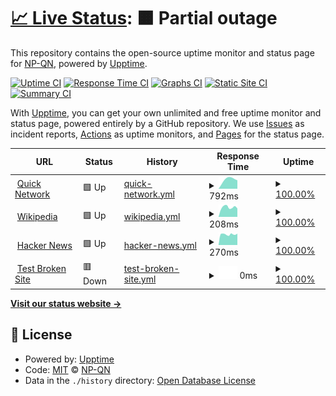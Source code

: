# [📈 Live Status](https://NP-QN.github.io/status.quicknetwork.ga): <!--live status--> **🟧 Partial outage**

This repository contains the open-source uptime monitor and status page for [NP-QN](https://NP-QN.github.io/status.quicknetwork.ga), powered by [Upptime](https://github.com/upptime/upptime).

[![Uptime CI](https://github.com/NP-QN/status.quicknetwork.ga/workflows/Uptime%20CI/badge.svg)](https://github.com/NP-QN/status.quicknetwork.ga/actions?query=workflow%3A%22Uptime+CI%22)
[![Response Time CI](https://github.com/NP-QN/status.quicknetwork.ga/workflows/Response%20Time%20CI/badge.svg)](https://github.com/NP-QN/status.quicknetwork.ga/actions?query=workflow%3A%22Response+Time+CI%22)
[![Graphs CI](https://github.com/NP-QN/status.quicknetwork.ga/workflows/Graphs%20CI/badge.svg)](https://github.com/NP-QN/status.quicknetwork.ga/actions?query=workflow%3A%22Graphs+CI%22)
[![Static Site CI](https://github.com/NP-QN/status.quicknetwork.ga/workflows/Static%20Site%20CI/badge.svg)](https://github.com/NP-QN/status.quicknetwork.ga/actions?query=workflow%3A%22Static+Site+CI%22)
[![Summary CI](https://github.com/NP-QN/status.quicknetwork.ga/workflows/Summary%20CI/badge.svg)](https://github.com/NP-QN/status.quicknetwork.ga/actions?query=workflow%3A%22Summary+CI%22)

With [Upptime](https://upptime.js.org), you can get your own unlimited and free uptime monitor and status page, powered entirely by a GitHub repository. We use [Issues](https://github.com/NP-QN/status.quicknetwork.ga/issues) as incident reports, [Actions](https://github.com/NP-QN/status.quicknetwork.ga/actions) as uptime monitors, and [Pages](https://NP-QN.github.io/status.quicknetwork.ga) for the status page.

<!--start: status pages-->
<!-- This summary is generated by Upptime (https://github.com/upptime/upptime) -->
<!-- Do not edit this manually, your changes will be overwritten -->
<!-- prettier-ignore -->
| URL | Status | History | Response Time | Uptime |
| --- | ------ | ------- | ------------- | ------ |
| <img alt="" src="https://favicons.githubusercontent.com/quicknetwork.ga" height="13"> [Quick Network](https://quicknetwork.ga) | 🟩 Up | [quick-network.yml](https://github.com/NP-QN/status.quicknetwork.ga/commits/HEAD/history/quick-network.yml) | <details><summary><img alt="Response time graph" src="./graphs/quick-network/response-time-week.png" height="20"> 792ms</summary><br><a href="https://beta.status.quicknetwork.ga/history/quick-network"><img alt="Response time 792" src="https://img.shields.io/endpoint?url=https%3A%2F%2Fraw.githubusercontent.com%2FNP-QN%2Fstatus.quicknetwork.ga%2FHEAD%2Fapi%2Fquick-network%2Fresponse-time.json"></a><br><a href="https://beta.status.quicknetwork.ga/history/quick-network"><img alt="24-hour response time 792" src="https://img.shields.io/endpoint?url=https%3A%2F%2Fraw.githubusercontent.com%2FNP-QN%2Fstatus.quicknetwork.ga%2FHEAD%2Fapi%2Fquick-network%2Fresponse-time-day.json"></a><br><a href="https://beta.status.quicknetwork.ga/history/quick-network"><img alt="7-day response time 792" src="https://img.shields.io/endpoint?url=https%3A%2F%2Fraw.githubusercontent.com%2FNP-QN%2Fstatus.quicknetwork.ga%2FHEAD%2Fapi%2Fquick-network%2Fresponse-time-week.json"></a><br><a href="https://beta.status.quicknetwork.ga/history/quick-network"><img alt="30-day response time 792" src="https://img.shields.io/endpoint?url=https%3A%2F%2Fraw.githubusercontent.com%2FNP-QN%2Fstatus.quicknetwork.ga%2FHEAD%2Fapi%2Fquick-network%2Fresponse-time-month.json"></a><br><a href="https://beta.status.quicknetwork.ga/history/quick-network"><img alt="1-year response time 792" src="https://img.shields.io/endpoint?url=https%3A%2F%2Fraw.githubusercontent.com%2FNP-QN%2Fstatus.quicknetwork.ga%2FHEAD%2Fapi%2Fquick-network%2Fresponse-time-year.json"></a></details> | <details><summary><a href="https://beta.status.quicknetwork.ga/history/quick-network">100.00%</a></summary><a href="https://beta.status.quicknetwork.ga/history/quick-network"><img alt="All-time uptime 100.00%" src="https://img.shields.io/endpoint?url=https%3A%2F%2Fraw.githubusercontent.com%2FNP-QN%2Fstatus.quicknetwork.ga%2FHEAD%2Fapi%2Fquick-network%2Fuptime.json"></a><br><a href="https://beta.status.quicknetwork.ga/history/quick-network"><img alt="24-hour uptime 100.00%" src="https://img.shields.io/endpoint?url=https%3A%2F%2Fraw.githubusercontent.com%2FNP-QN%2Fstatus.quicknetwork.ga%2FHEAD%2Fapi%2Fquick-network%2Fuptime-day.json"></a><br><a href="https://beta.status.quicknetwork.ga/history/quick-network"><img alt="7-day uptime 100.00%" src="https://img.shields.io/endpoint?url=https%3A%2F%2Fraw.githubusercontent.com%2FNP-QN%2Fstatus.quicknetwork.ga%2FHEAD%2Fapi%2Fquick-network%2Fuptime-week.json"></a><br><a href="https://beta.status.quicknetwork.ga/history/quick-network"><img alt="30-day uptime 100.00%" src="https://img.shields.io/endpoint?url=https%3A%2F%2Fraw.githubusercontent.com%2FNP-QN%2Fstatus.quicknetwork.ga%2FHEAD%2Fapi%2Fquick-network%2Fuptime-month.json"></a><br><a href="https://beta.status.quicknetwork.ga/history/quick-network"><img alt="1-year uptime 100.00%" src="https://img.shields.io/endpoint?url=https%3A%2F%2Fraw.githubusercontent.com%2FNP-QN%2Fstatus.quicknetwork.ga%2FHEAD%2Fapi%2Fquick-network%2Fuptime-year.json"></a></details>
| <img alt="" src="https://favicons.githubusercontent.com/en.wikipedia.org" height="13"> [Wikipedia](https://en.wikipedia.org) | 🟩 Up | [wikipedia.yml](https://github.com/NP-QN/status.quicknetwork.ga/commits/HEAD/history/wikipedia.yml) | <details><summary><img alt="Response time graph" src="./graphs/wikipedia/response-time-week.png" height="20"> 208ms</summary><br><a href="https://beta.status.quicknetwork.ga/history/wikipedia"><img alt="Response time 208" src="https://img.shields.io/endpoint?url=https%3A%2F%2Fraw.githubusercontent.com%2FNP-QN%2Fstatus.quicknetwork.ga%2FHEAD%2Fapi%2Fwikipedia%2Fresponse-time.json"></a><br><a href="https://beta.status.quicknetwork.ga/history/wikipedia"><img alt="24-hour response time 208" src="https://img.shields.io/endpoint?url=https%3A%2F%2Fraw.githubusercontent.com%2FNP-QN%2Fstatus.quicknetwork.ga%2FHEAD%2Fapi%2Fwikipedia%2Fresponse-time-day.json"></a><br><a href="https://beta.status.quicknetwork.ga/history/wikipedia"><img alt="7-day response time 208" src="https://img.shields.io/endpoint?url=https%3A%2F%2Fraw.githubusercontent.com%2FNP-QN%2Fstatus.quicknetwork.ga%2FHEAD%2Fapi%2Fwikipedia%2Fresponse-time-week.json"></a><br><a href="https://beta.status.quicknetwork.ga/history/wikipedia"><img alt="30-day response time 208" src="https://img.shields.io/endpoint?url=https%3A%2F%2Fraw.githubusercontent.com%2FNP-QN%2Fstatus.quicknetwork.ga%2FHEAD%2Fapi%2Fwikipedia%2Fresponse-time-month.json"></a><br><a href="https://beta.status.quicknetwork.ga/history/wikipedia"><img alt="1-year response time 208" src="https://img.shields.io/endpoint?url=https%3A%2F%2Fraw.githubusercontent.com%2FNP-QN%2Fstatus.quicknetwork.ga%2FHEAD%2Fapi%2Fwikipedia%2Fresponse-time-year.json"></a></details> | <details><summary><a href="https://beta.status.quicknetwork.ga/history/wikipedia">100.00%</a></summary><a href="https://beta.status.quicknetwork.ga/history/wikipedia"><img alt="All-time uptime 100.00%" src="https://img.shields.io/endpoint?url=https%3A%2F%2Fraw.githubusercontent.com%2FNP-QN%2Fstatus.quicknetwork.ga%2FHEAD%2Fapi%2Fwikipedia%2Fuptime.json"></a><br><a href="https://beta.status.quicknetwork.ga/history/wikipedia"><img alt="24-hour uptime 100.00%" src="https://img.shields.io/endpoint?url=https%3A%2F%2Fraw.githubusercontent.com%2FNP-QN%2Fstatus.quicknetwork.ga%2FHEAD%2Fapi%2Fwikipedia%2Fuptime-day.json"></a><br><a href="https://beta.status.quicknetwork.ga/history/wikipedia"><img alt="7-day uptime 100.00%" src="https://img.shields.io/endpoint?url=https%3A%2F%2Fraw.githubusercontent.com%2FNP-QN%2Fstatus.quicknetwork.ga%2FHEAD%2Fapi%2Fwikipedia%2Fuptime-week.json"></a><br><a href="https://beta.status.quicknetwork.ga/history/wikipedia"><img alt="30-day uptime 100.00%" src="https://img.shields.io/endpoint?url=https%3A%2F%2Fraw.githubusercontent.com%2FNP-QN%2Fstatus.quicknetwork.ga%2FHEAD%2Fapi%2Fwikipedia%2Fuptime-month.json"></a><br><a href="https://beta.status.quicknetwork.ga/history/wikipedia"><img alt="1-year uptime 100.00%" src="https://img.shields.io/endpoint?url=https%3A%2F%2Fraw.githubusercontent.com%2FNP-QN%2Fstatus.quicknetwork.ga%2FHEAD%2Fapi%2Fwikipedia%2Fuptime-year.json"></a></details>
| <img alt="" src="https://favicons.githubusercontent.com/news.ycombinator.com" height="13"> [Hacker News](https://news.ycombinator.com) | 🟩 Up | [hacker-news.yml](https://github.com/NP-QN/status.quicknetwork.ga/commits/HEAD/history/hacker-news.yml) | <details><summary><img alt="Response time graph" src="./graphs/hacker-news/response-time-week.png" height="20"> 270ms</summary><br><a href="https://beta.status.quicknetwork.ga/history/hacker-news"><img alt="Response time 270" src="https://img.shields.io/endpoint?url=https%3A%2F%2Fraw.githubusercontent.com%2FNP-QN%2Fstatus.quicknetwork.ga%2FHEAD%2Fapi%2Fhacker-news%2Fresponse-time.json"></a><br><a href="https://beta.status.quicknetwork.ga/history/hacker-news"><img alt="24-hour response time 270" src="https://img.shields.io/endpoint?url=https%3A%2F%2Fraw.githubusercontent.com%2FNP-QN%2Fstatus.quicknetwork.ga%2FHEAD%2Fapi%2Fhacker-news%2Fresponse-time-day.json"></a><br><a href="https://beta.status.quicknetwork.ga/history/hacker-news"><img alt="7-day response time 270" src="https://img.shields.io/endpoint?url=https%3A%2F%2Fraw.githubusercontent.com%2FNP-QN%2Fstatus.quicknetwork.ga%2FHEAD%2Fapi%2Fhacker-news%2Fresponse-time-week.json"></a><br><a href="https://beta.status.quicknetwork.ga/history/hacker-news"><img alt="30-day response time 270" src="https://img.shields.io/endpoint?url=https%3A%2F%2Fraw.githubusercontent.com%2FNP-QN%2Fstatus.quicknetwork.ga%2FHEAD%2Fapi%2Fhacker-news%2Fresponse-time-month.json"></a><br><a href="https://beta.status.quicknetwork.ga/history/hacker-news"><img alt="1-year response time 270" src="https://img.shields.io/endpoint?url=https%3A%2F%2Fraw.githubusercontent.com%2FNP-QN%2Fstatus.quicknetwork.ga%2FHEAD%2Fapi%2Fhacker-news%2Fresponse-time-year.json"></a></details> | <details><summary><a href="https://beta.status.quicknetwork.ga/history/hacker-news">100.00%</a></summary><a href="https://beta.status.quicknetwork.ga/history/hacker-news"><img alt="All-time uptime 100.00%" src="https://img.shields.io/endpoint?url=https%3A%2F%2Fraw.githubusercontent.com%2FNP-QN%2Fstatus.quicknetwork.ga%2FHEAD%2Fapi%2Fhacker-news%2Fuptime.json"></a><br><a href="https://beta.status.quicknetwork.ga/history/hacker-news"><img alt="24-hour uptime 100.00%" src="https://img.shields.io/endpoint?url=https%3A%2F%2Fraw.githubusercontent.com%2FNP-QN%2Fstatus.quicknetwork.ga%2FHEAD%2Fapi%2Fhacker-news%2Fuptime-day.json"></a><br><a href="https://beta.status.quicknetwork.ga/history/hacker-news"><img alt="7-day uptime 100.00%" src="https://img.shields.io/endpoint?url=https%3A%2F%2Fraw.githubusercontent.com%2FNP-QN%2Fstatus.quicknetwork.ga%2FHEAD%2Fapi%2Fhacker-news%2Fuptime-week.json"></a><br><a href="https://beta.status.quicknetwork.ga/history/hacker-news"><img alt="30-day uptime 100.00%" src="https://img.shields.io/endpoint?url=https%3A%2F%2Fraw.githubusercontent.com%2FNP-QN%2Fstatus.quicknetwork.ga%2FHEAD%2Fapi%2Fhacker-news%2Fuptime-month.json"></a><br><a href="https://beta.status.quicknetwork.ga/history/hacker-news"><img alt="1-year uptime 100.00%" src="https://img.shields.io/endpoint?url=https%3A%2F%2Fraw.githubusercontent.com%2FNP-QN%2Fstatus.quicknetwork.ga%2FHEAD%2Fapi%2Fhacker-news%2Fuptime-year.json"></a></details>
| <img alt="" src="https://favicons.githubusercontent.com/thissitedoesnotexist.koj.co" height="13"> [Test Broken Site](https://thissitedoesnotexist.koj.co) | 🟥 Down | [test-broken-site.yml](https://github.com/NP-QN/status.quicknetwork.ga/commits/HEAD/history/test-broken-site.yml) | <details><summary><img alt="Response time graph" src="./graphs/test-broken-site/response-time-week.png" height="20"> 0ms</summary><br><a href="https://beta.status.quicknetwork.ga/history/test-broken-site"><img alt="Response time 0" src="https://img.shields.io/endpoint?url=https%3A%2F%2Fraw.githubusercontent.com%2FNP-QN%2Fstatus.quicknetwork.ga%2FHEAD%2Fapi%2Ftest-broken-site%2Fresponse-time.json"></a><br><a href="https://beta.status.quicknetwork.ga/history/test-broken-site"><img alt="24-hour response time 0" src="https://img.shields.io/endpoint?url=https%3A%2F%2Fraw.githubusercontent.com%2FNP-QN%2Fstatus.quicknetwork.ga%2FHEAD%2Fapi%2Ftest-broken-site%2Fresponse-time-day.json"></a><br><a href="https://beta.status.quicknetwork.ga/history/test-broken-site"><img alt="7-day response time 0" src="https://img.shields.io/endpoint?url=https%3A%2F%2Fraw.githubusercontent.com%2FNP-QN%2Fstatus.quicknetwork.ga%2FHEAD%2Fapi%2Ftest-broken-site%2Fresponse-time-week.json"></a><br><a href="https://beta.status.quicknetwork.ga/history/test-broken-site"><img alt="30-day response time 0" src="https://img.shields.io/endpoint?url=https%3A%2F%2Fraw.githubusercontent.com%2FNP-QN%2Fstatus.quicknetwork.ga%2FHEAD%2Fapi%2Ftest-broken-site%2Fresponse-time-month.json"></a><br><a href="https://beta.status.quicknetwork.ga/history/test-broken-site"><img alt="1-year response time 0" src="https://img.shields.io/endpoint?url=https%3A%2F%2Fraw.githubusercontent.com%2FNP-QN%2Fstatus.quicknetwork.ga%2FHEAD%2Fapi%2Ftest-broken-site%2Fresponse-time-year.json"></a></details> | <details><summary><a href="https://beta.status.quicknetwork.ga/history/test-broken-site">100.00%</a></summary><a href="https://beta.status.quicknetwork.ga/history/test-broken-site"><img alt="All-time uptime 100.00%" src="https://img.shields.io/endpoint?url=https%3A%2F%2Fraw.githubusercontent.com%2FNP-QN%2Fstatus.quicknetwork.ga%2FHEAD%2Fapi%2Ftest-broken-site%2Fuptime.json"></a><br><a href="https://beta.status.quicknetwork.ga/history/test-broken-site"><img alt="24-hour uptime 100.00%" src="https://img.shields.io/endpoint?url=https%3A%2F%2Fraw.githubusercontent.com%2FNP-QN%2Fstatus.quicknetwork.ga%2FHEAD%2Fapi%2Ftest-broken-site%2Fuptime-day.json"></a><br><a href="https://beta.status.quicknetwork.ga/history/test-broken-site"><img alt="7-day uptime 100.00%" src="https://img.shields.io/endpoint?url=https%3A%2F%2Fraw.githubusercontent.com%2FNP-QN%2Fstatus.quicknetwork.ga%2FHEAD%2Fapi%2Ftest-broken-site%2Fuptime-week.json"></a><br><a href="https://beta.status.quicknetwork.ga/history/test-broken-site"><img alt="30-day uptime 100.00%" src="https://img.shields.io/endpoint?url=https%3A%2F%2Fraw.githubusercontent.com%2FNP-QN%2Fstatus.quicknetwork.ga%2FHEAD%2Fapi%2Ftest-broken-site%2Fuptime-month.json"></a><br><a href="https://beta.status.quicknetwork.ga/history/test-broken-site"><img alt="1-year uptime 100.00%" src="https://img.shields.io/endpoint?url=https%3A%2F%2Fraw.githubusercontent.com%2FNP-QN%2Fstatus.quicknetwork.ga%2FHEAD%2Fapi%2Ftest-broken-site%2Fuptime-year.json"></a></details>

<!--end: status pages-->

[**Visit our status website →**](https://NP-QN.github.io/status.quicknetwork.ga)

## 📄 License

- Powered by: [Upptime](https://github.com/upptime/upptime)
- Code: [MIT](./LICENSE) © [NP-QN](https://NP-QN.github.io/status.quicknetwork.ga)
- Data in the `./history` directory: [Open Database License](https://opendatacommons.org/licenses/odbl/1-0/)
